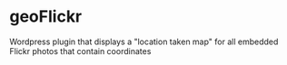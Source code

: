 # geoFlickr
Wordpress plugin that displays a "location taken map" for all embedded Flickr photos that contain coordinates
